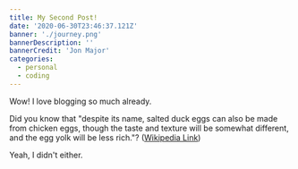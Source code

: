 ```yaml
---
title: My Second Post!
date: '2020-06-30T23:46:37.121Z'
banner: './journey.png'
bannerDescription: ''
bannerCredit: 'Jon Major'
categories:
  - personal
  - coding
---
```


Wow! I love blogging so much already.

Did you know that "despite its name, salted duck eggs can also be made from
chicken eggs, though the taste and texture will be somewhat different, and the
egg yolk will be less rich."?
([Wikipedia Link](https://en.wikipedia.org/wiki/Salted_duck_egg))

Yeah, I didn't either.
